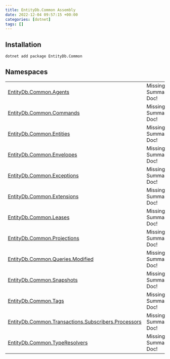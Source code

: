 ```yaml
---
title: EntityDb.Common Assembly
date: 2022-12-04 09:57:15 +00:00
categories: [dotnet]
tags: []
---
```


## Installation
```sh
dotnet add package EntityDb.Common
```
## Namespaces
<table><tr><td><a href='/posts/dotnet-entitydb-common-agents'>EntityDb.Common.Agents</a></td><td>Missing Summary Doc!</td></tr><tr><td><a href='/posts/dotnet-entitydb-common-commands'>EntityDb.Common.Commands</a></td><td>Missing Summary Doc!</td></tr><tr><td><a href='/posts/dotnet-entitydb-common-entities'>EntityDb.Common.Entities</a></td><td>Missing Summary Doc!</td></tr><tr><td><a href='/posts/dotnet-entitydb-common-envelopes'>EntityDb.Common.Envelopes</a></td><td>Missing Summary Doc!</td></tr><tr><td><a href='/posts/dotnet-entitydb-common-exceptions'>EntityDb.Common.Exceptions</a></td><td>Missing Summary Doc!</td></tr><tr><td><a href='/posts/dotnet-entitydb-common-extensions'>EntityDb.Common.Extensions</a></td><td>Missing Summary Doc!</td></tr><tr><td><a href='/posts/dotnet-entitydb-common-leases'>EntityDb.Common.Leases</a></td><td>Missing Summary Doc!</td></tr><tr><td><a href='/posts/dotnet-entitydb-common-projections'>EntityDb.Common.Projections</a></td><td>Missing Summary Doc!</td></tr><tr><td><a href='/posts/dotnet-entitydb-common-queries-modified'>EntityDb.Common.Queries.Modified</a></td><td>Missing Summary Doc!</td></tr><tr><td><a href='/posts/dotnet-entitydb-common-snapshots'>EntityDb.Common.Snapshots</a></td><td>Missing Summary Doc!</td></tr><tr><td><a href='/posts/dotnet-entitydb-common-tags'>EntityDb.Common.Tags</a></td><td>Missing Summary Doc!</td></tr><tr><td><a href='/posts/dotnet-entitydb-common-transactions-subscribers-processors'>EntityDb.Common.Transactions.Subscribers.Processors</a></td><td>Missing Summary Doc!</td></tr><tr><td><a href='/posts/dotnet-entitydb-common-typeresolvers'>EntityDb.Common.TypeResolvers</a></td><td>Missing Summary Doc!</td></tr></table>

